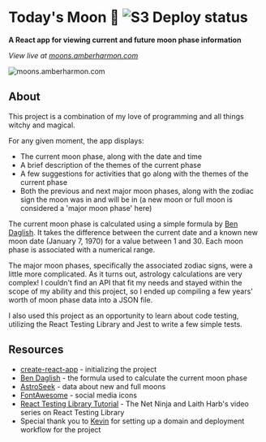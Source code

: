 # Today's Moon 🌙 ![S3 Deploy status](https://github.com/aharmon413/moon-project/actions/workflows/main.yaml/badge.svg)
**A React app for viewing current and future moon phase information**

_View live at [moons.amberharmon.com](https://moons.amberharmon.com/)_

![moons.amberharmon.com](https://user-images.githubusercontent.com/83358042/160876707-c3062aa4-cc60-417d-85b1-a27aa2c973c9.png)

## About

This project is a combination of my love of programming and all things witchy and magical.

For any given moment, the app displays:
- The current moon phase, along with the date and time
- A brief description of the themes of the current phase
- A few suggestions for activities that go along with the themes of the current phase
- Both the previous and next major moon phases, along with the zodiac sign the moon was in and will be in (a new moon or full moon is considered a 'major moon phase' here)

The current moon phase is calculated using a simple formula by [Ben Daglish](http://www.ben-daglish.net/moon.shtml). It takes the difference between the current date and a known new moon date (January 7, 1970) for a value between 1 and 30. Each moon phase is associated with a numerical range.

The major moon phases, specifically the associated zodiac signs, were a little more complicated. As it turns out, astrology calculations are very complex! I couldn't find an API that fit my needs and stayed within the scope of my ability and this project, so I ended up compiling a few years' worth of moon phase data into a JSON file.

I also used this project as an opportunity to learn about code testing, utilizing the React Testing Library and Jest to write a few simple tests.

## Resources
- [create-react-app](https://github.com/facebook/create-react-app) - initializing the project
- [Ben Daglish](http://www.ben-daglish.net/moon.shtml) - the formula used to calculate the current moon phase
- [AstroSeek](https://mooncalendar.astro-seek.com/full-moons-new-moons) - data about new and full moons
- [FontAwesome](https://fontawesome.com/) - social media icons
- [React Testing Library Tutorial](https://www.youtube.com/watch?v=7dTTFW7yACQ&list=PL4cUxeGkcC9gm4_-5UsNmLqMosM-dzuvQ) - The Net Ninja and Laith Harb's video series on React Testing Library
- Special thank you to [Kevin](https://github.com/mage7223) for setting up a domain and deployment workflow for the project
